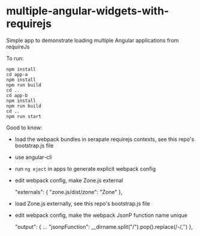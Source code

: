 # multiple-angular-widgets-with-requirejs

Simple app to demonstrate loading multiple Angular applications from requireJs

To run:

    npm install
    cd app-a
    npm install
    npm run build
    cd ..
    cd app-b
    npm install
    npm run build
    cd ..
    npm run start


Good to know:

* load the webpack bundles in serapate requirejs contexts, see this repo's bootstrap.js file
* use angular-cli
* run `ng eject` in apps to generate explicit webpack config
* edit webpack config, make Zone.js external

    "externals": {
        "zone.js/dist/zone": "Zone"
      },

* load Zone.js externally, see this repo's bootstrap.js file
* edit webpack config, make the webpack JsonP function name unique

    "output": {
        ...
        "jsonpFunction": __dirname.split("/").pop().replace(/-/,'')
      },